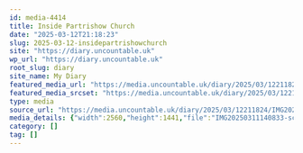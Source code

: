 ```yaml
---
id: media-4414
title: Inside Partrishow Church
date: "2025-03-12T21:18:23"
slug: 2025-03-12-insidepartrishowchurch
site: "https://diary.uncountable.uk"
wp_url: "https://diary.uncountable.uk"
root_slug: diary
site_name: My Diary
featured_media_url: "https://media.uncountable.uk/diary/2025/03/12211824/IMG20250311140833-scaled.webp"
featured_media_srcset: "https://media.uncountable.uk/diary/2025/03/12211824/IMG20250311140833-300x169.webp 300w, https://media.uncountable.uk/diary/2025/03/12211824/IMG20250311140833-1024x576.webp 1024w, https://media.uncountable.uk/diary/2025/03/12211824/IMG20250311140833-150x150.webp 150w, https://media.uncountable.uk/diary/2025/03/12211824/IMG20250311140833-640x360.webp 640w, https://media.uncountable.uk/diary/2025/03/12211824/IMG20250311140833-scaled.webp 2560w"
type: media
source_url: "https://media.uncountable.uk/diary/2025/03/12211824/IMG20250311140833-scaled.webp"
media_details: {"width":2560,"height":1441,"file":"IMG20250311140833-scaled.webp","filesize":286166,"sizes":{"medium":{"file":"IMG20250311140833-300x169.webp","width":300,"height":169,"filesize":16740,"mime_type":"image/webp","source_url":"https://media.uncountable.uk/diary/2025/03/12211824/IMG20250311140833-300x169.webp"},"large":{"file":"IMG20250311140833-1024x576.webp","width":1024,"height":576,"filesize":90412,"mime_type":"image/webp","source_url":"https://media.uncountable.uk/diary/2025/03/12211824/IMG20250311140833-1024x576.webp"},"thumbnail":{"file":"IMG20250311140833-150x150.webp","width":150,"height":150,"filesize":11030,"mime_type":"image/webp","source_url":"https://media.uncountable.uk/diary/2025/03/12211824/IMG20250311140833-150x150.webp"},"mobwidth":{"file":"IMG20250311140833-640x360.webp","width":640,"height":360,"filesize":46114,"mime_type":"image/webp","source_url":"https://media.uncountable.uk/diary/2025/03/12211824/IMG20250311140833-640x360.webp"},"full":{"file":"IMG20250311140833-scaled.webp","width":2560,"height":1441,"mime_type":"image/webp","source_url":"https://media.uncountable.uk/diary/2025/03/12211824/IMG20250311140833-scaled.webp"}},"image_meta":{"aperture":"0","credit":"","camera":"","caption":"","created_timestamp":"0","copyright":"","focal_length":"0","iso":"0","shutter_speed":"0","title":"","orientation":"0","keywords":[]},"original_image":"IMG20250311140833.webp"}
category: []
tag: []
---
```



